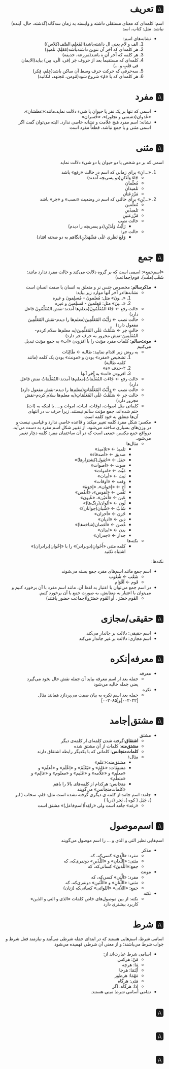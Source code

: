 <div dir="rtl">

# 🅰️ تعریف

اسم: کلمه‌ای که معنای مستقلی داشته و وابسته به زمان سه‌گانه(گذشته، حال، آینده) نباشد. مثل: کتاب، اسد

* نشانه‌های اسم:
    1. الف و لام یعنی ال داشته‌باشد(المُعَلِم،الصَّف(کلاس))
    2. هر کلمه‌ای که آخر آن تنوین داشته‌باشد(مُعَلِمٌ، تلمیذٍ)
    3. هر کلمه که آخر آن ة باشد(مزرعة، حدیقة)
    4. کلمه‌ای که مستقیماً بعد از حروف جَر (فی، الَی، مِن) بیاید(الایمان فی قلبِ و ...)
    5. سه‌حرفی که حرکت حرف وسط آن ساکن باشد(عِلم، فِکر)
    6. هر کلمه‌ای که با «مُ» شروع شود(مُومن، مُجتهد، مُکاتبة)

# 🅰️ مفرد

* اسمی که تنها بر یک نفر یا حیوان یا شیء دلالت نماید.مانند:‌«عطشان»، «عُدوان(دشمنی و تجاوز)»، «خُسران»
* نشانه: اسم مفرد هیچ علامت و نشانه خاصی ندارد. البته می‌توان گفت اگر اسمی مثنی و یا جمع نباشد، قطعاً مفرد است

# 🅰️ مثنی

اسمی که بر دو شخص یا دو حیوان یا دو شیء دلالت نماید

1. «...انِ» برای زمانی که اسم در حالت «رفع» باشد
    * جَاءَ وَلَدَانِ(دو پسربچه آمدند)
    * مُعلّمانِ
    * تلمیذانِ
    * مَزْرَعَتانِ
2. «...یْنِ» برای حالتی که اسم در وضعیت «نصب» و «جر» باشد
    * مُعلّمینِ
    * تلمیذَینِ
    * مَزْرَعَتینِ
    * حالت نصب
        * رَأَيْتُ وَلَدَيْنِ(دو پسربچه را دیدم)
    * حالت جر:
        * وَقَعَ نَظَرِي عَلَى مَشْهَدَيْنِ(نگاهم به دو صحنه افتاد)

# 🅰️ جمع

«اسم‌جمع»: اسمی است که بر گروه دلالت می‌کند و حالت مفرد ندارد مانند: شَعْب(ملت)، قوم(جماعت)

* **مذکرسالم**: مخصوص جنس نر و متعلق به انسان یا صفت انسان است
    * نشانه‌ها:در آخر آنها موارد زیر بیاید:
        1. «...ونَ» مثل: مُعلمونَ - مُسلِمونَ و غیره
        2. «...ینَ» مثل: مُعلمینَ - مُسلِمینَ و غیره
    * حالت رفع ← جَاءَ المُعَلِّمُونَ(معلم‌ها آمدند-نقش المُعَلِّمُونَ فاعل دارد)
    * حالت نصب ← رَأَيْتُ المُعَلِّمِينَ(معلم‌ها را دیدم-نقش المُعَلِّمِینَ مفعول دارد)
    * حالت جر ← سَلَّمْتُ عَلَى المُعَلِّمِينَ(به معلم‌ها سلام کردم-المُعَلِّمِینَ-نفش مجرور به حرف جر دارد)
* **مونث‌سالم**: کلمات مفرد مؤنث را با افزودن «ات» به جمع مؤنث تبدیل می‌کنیم
    * به روش زیر اقدام نمایید: طالبة ← طَالِبَات
        1. تشخیص «مفرد» بودن و «مونث» بودن یک کلمه (مانند کلمه طالبة)
        2. ۲-حذف «ة»
        3. افزودن «ات» به آخر آنها
    * حالت رفع ← جَاءَت المُعَلِّمَاتُ(معلم‌ها آمدند-المُعَلِّمَاتُ نقش فاعل دارد)
    * حالت نصب ← رَأَيْتُ المُعَلِّمَاتِ(معلم‌ها را دیدم-نقش مفعول دارد)
    * حالت جر ← سَلَّمْتُ عَلَى المُعَلِّمَاتِ(به معلم‌ها سلام کردم-نقش مجرور دارد)
    * کلماتی مثل اصوات، اوقات، ابیات، اموات و.... با اینکه به (ات) ختم شده‌اند، جمع مؤنث سالم نیستند. زیرا حرف ت در انتهای آن‌ها متعلق به خود کلمه است
* مکسر: شکل مفرد کلمه تغییر میکند و قاعده خاصی ندارد و قیاسی نیست و در وزن‌های بسیاری ساخته می‌شود. از تغییر شکل اسم مفرد به دست می‌آید. درواقع جمع مکسر، جمعی است که در آن ساختمان مفرد کلمه دچار تغییر می‌‌شود.
    * مثال‌ها
        * تلمیذ ← «تلامیذ»
        * صدیق ← «أصدقاء»
        * حقل ← «حُقول(کشتزارها)»
        * صوت ← «اصوات»
        * مَیِّت ← «اموات»
        * بَیت ← «أبیات»
        * وقت ← «اوقات»
        * أخ ← «إخوان»، «إخوَة»
        * نَفْس ← «نُفوس»، «أنفُس»
        * عَین ← «أَعیُن»، «عُیون»
        * لَون ← «ألوان(رنگ‌ها)»
        * شَابّ ← «شُبان(جوانان)»
        * حُزن ← «أحزان»
        * دین ← «ادیان»
        * غُصن ← «أغصان(شاخه‌ها)»
        * بدن ← «ابدان»
        * جدار ← «جدران»
    * نکته‌ها
        * کلمه مثنی «أَخَوانِ(دوبرادر)» را با «إخْوان(برادران)» اشتباه نکنید

نکته‌ها:

* اسم جمع مانند اسم‌های مفرد جمع بسته می‌شوند
    * شَعْب ← شُعُوب
    * قَوم ← اَقْوَام
* در اسم جمع می‌توان با اعتبار به لفظ آن، مانند اسم مفرد با آن برخورد کنیم و می‌توان با اعتبار به معنایش، به صورت جمع با آن برخورد کنیم.
    * القَوم حَضَرَ . أو القَوم حَضَرُوا(جماعت حضور یافتند)

# 🅰️ حقیقی/مجازی

* اسم حقیقی: دلالت بر جاندار می‌کند
* اسم مجازی: دلالت بر غیر جاندار می‌کند

# 🅰️ معرفه|نکره

* معرفه
    * جمله بعد از اسم معرفه بیاید آن جمله نقش حال بخود می‌گیرد یعنی جمله حالیه می‌شود
* نکره
    * جمله بعد اسم نکره به بیان صفت می‌پردازد همانند مثال [۰۰۲۰۲۲]و[۰۰۲۰۸۵]

# 🅰️ مشتق|جامد

* مشتق
    * **اشتقاق**:گرفته شدن کلمه‌ای از کلمه‌ی دیگر
    * **مشتق‌منه**: کلمات از آن مشتق شده
    * **کلمات‌متجانس**: کلماتی که با یکدیگر رابطه اشتقاق دارند
    * مثال۱
        * مشتق‌منه:«علم»
        * مشتقات: «عَلِمَ» و «یَعْلَمُ» و «اِعْلَم» و «أعلَم» و «معلِّم» و «علّامه» و «عَلیم» و «معلوم» و «عالِم» و «متعلِّم»
        * متجانس: هرکدام از کلمه‌های بالا را باهم «کلمات‌متجانس» می‌گویند
* جامد: اسم جامد:‌از کلمه ی دیگری گرفته نشده است مثل: قلم، سحاب ( ابر )، جَبَل ( کوه )، بَحر (دریا )
    * «رغد» جامد است ولی «راغِداً(اسم‌فاعل)» مشتق است

# 🅰️ اسم‌موصول

اسم‌هایی نظیر التی و الذی و ... را اسم موصول می‌گویند

* مذکر
    * مفرد: «الّذی» کسی‌که، که
    * مثنی: «اللَّذانِ» و «اللَّذَبنِ» دونفری‌که، که
    * جمع:«اللَّذینَ» کسانی‌که، که
* مونث
    * مفرد: «الَّتی» کسی‌که، که
    * مثنی: «اللَّتانِ» و «اللَّتَینِ» دونفری‌که، که
    * جمع: «اللاّتی» «اللواتی» کسانی‌که (زنان)
* نکته
    * نکته: از بین موصول‌های خاص کلمات «الذی و التی و الذین» کاربرد بیشتری دارد

# 🅰️ شرط

اسامی شرط، اسم‌هایی هستند که در ابتدای جمله شرطی می‌آیند و نیازمند فعل شرط و جواب شرط می‌باشند؛ و از معنی آن شرطی فهمیده می‌شود

* اسامی شرط عبارت‌اند از:
    * مَنْ: هرکس
    * مَا: هرچه
    * أَيْنَمَا: هرجا
    * مَهْمَا: هرطور
    * مَتَی: هرگاه
    * إِذَا: هرگاه، اگر
* تمامی اسامی شرط مبنی هستند.

# 🅰️

# 🅰️

# 🅰️

</div>